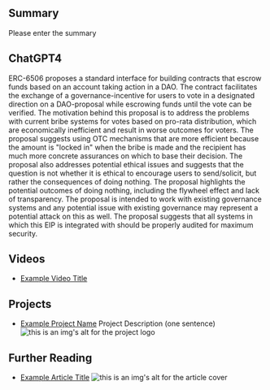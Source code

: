 ## Summary

Please enter the summary

## ChatGPT4

ERC-6506 proposes a standard interface for building contracts that escrow funds based on an account taking action in a DAO. The contract facilitates the exchange of a governance-incentive for users to vote in a designated direction on a DAO-proposal while escrowing funds until the vote can be verified. The motivation behind this proposal is to address the problems with current bribe systems for votes based on pro-rata distribution, which are economically inefficient and result in worse outcomes for voters. The proposal suggests using OTC mechanisms that are more efficient because the amount is "locked in" when the bribe is made and the recipient has much more concrete assurances on which to base their decision. The proposal also addresses potential ethical issues and suggests that the question is not whether it is ethical to encourage users to send/solicit, but rather the consequences of doing nothing. The proposal highlights the potential outcomes of doing nothing, including the flywheel effect and lack of transparency. The proposal is intended to work with existing governance systems and any potential issue with existing governance may represent a potential attack on this as well. The proposal suggests that all systems in which this EIP is integrated with should be properly audited for maximum security.

## Videos

- [Example Video Title](https://www.youtube.com/watch?v=TDGq4aeevgY)

## Projects

- [Example Project Name](https://xxxx.xxx/xxxxx) Project Description (one sentence) ![this is an img's alt for the project logo](https://xxxx.xxx/project-logo.xxx)

## Further Reading

- [Example Article Title](https://xxxx.xxx/xxxxx) ![this is an img's alt for the article cover](https://xxxx.xxx/article-cover.xxx)

